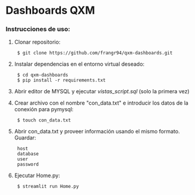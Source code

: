 # Dashboards QXM

### Instrucciones de uso:

1) Clonar repositorio:

        $ git clone https://github.com/frangr94/qxm-dashboards.git

2) Instalar dependencias en el entorno virtual deseado:
        
        $ cd qxm-dashboards
        $ pip install -r requirements.txt

3) Abrir editor de MYSQL y ejecutar _vistas_script.sql_ (solo la primera vez)

4) Crear archivo con el nombre "con_data.txt" e introducir los datos de la conexión para pymysql:

        $ touch con_data.txt

5) Abrir con_data.txt y proveer información usando el mismo formato. Guardar:
        
        host
        database
        user
        password

5) Ejecutar Home.py:
        
        $ streamlit run Home.py